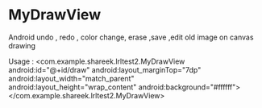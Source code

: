 # MyDrawView
Android undo , redo , color change, erase ,save ,edit old image on canvas drawing 

Usage :
        <com.example.shareek.lrltest2.MyDrawView
                android:id="@+id/draw"
                android:layout_marginTop="7dp"
                android:layout_width="match_parent"
                android:layout_height="wrap_content"
                android:background="#ffffff">
         </com.example.shareek.lrltest2.MyDrawView>
